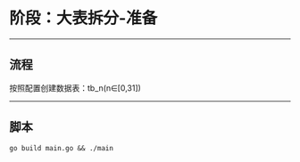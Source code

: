 阶段：大表拆分-准备
====

----
流程
----
按照配置创建数据表：tb_n(n∈[0,31])

----
脚本
----
```shell
go build main.go && ./main

```
